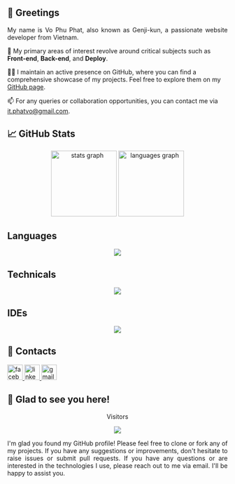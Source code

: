 ## 👋 Greetings

<p align="justify">
My name is Vo Phu Phat, also known as Genji-kun, a passionate website developer from Vietnam.
</p>

<p align="justify">

👀 My primary areas of interest revolve around critical subjects such as **Front-end**, **Back-end**, and **Deploy**.

</p>

<p align="justify">

👨‍💻 I maintain an active presence on GitHub, where you can find a comprehensive showcase of my projects. Feel free to explore them on my [GitHub page](https://github.com/foxminchan?tab=repositories).

</p>

<p align="justify">

📫 For any queries or collaboration opportunities, you can contact me via [it.phatvo@gmail.com](mailto:it.phatvo@gmail.com).

</p>

## 📈 GitHub Stats

<div align="center">
  <img loading="lazy" src="https://github-readme-stats.vercel.app/api?hide_title=false&hide_rank=false&show_icons=true&include_all_commits=true&count_private=true&disable_animations=false&theme=tokyonight&locale=en&hide_border=false&username=genji-kun" height="150" alt="stats graph"  />
  <img loading="lazy" src="https://github-readme-stats.vercel.app/api/top-langs?locale=en&hide_title=false&layout=compact&card_width=320&langs_count=5&theme=tokyonight&hide_border=false&username=genji-kun" height="150" alt="languages graph"  />
</div>

## Languages

<p align="center">
  <a href="https://skillicons.dev">
    <img src="https://skillicons.dev/icons?i=cpp,cs,html,css,js,ts,python,java" />
  </a>
</p>

## Technicals

<p align="center">
  <a href="https://skillicons.dev">
    <img src="https://skillicons.dev/icons?i=git,docker,github,tailwind,mysql,flask,spring,firebase,react,vite,nextjs,linux,aws,netlify,jenkins" />
  </a>
</p>


## IDEs

<p align="center">
  <a href="https://skillicons.dev">
    <img src="https://skillicons.dev/icons?i=visualstudio,eclipse,vscode,androidstudio," />
  </a>
</p>

## 💬 Contacts

<div align="left">
  <a href="https://www.facebook.com/phat.genji/" target="_blank">
    <img loading="lazy" src="https://img.shields.io/static/v1?message=Facebook&logo=facebook&label=&color=1877F2&logoColor=white&labelColor=&style=for-the-badge" height="35" alt="facebook logo" />
  <a href="https://www.linkedin.com/in/genji-kun/" target="_blank">
    <img src="https://img.shields.io/static/v1?message=LinkedIn&logo=linkedin&label=&color=0077B5&logoColor=white&labelColor=&style=for-the-badge" height="35" alt="linkedin logo"  /> </a>
  <a href="it.phatvo@gmail.com" target="_blank">
    <img src="https://img.shields.io/static/v1?message=Gmail&logo=gmail&label=&color=D14836&logoColor=white&labelColor=&style=for-the-badge" height="35" alt="gmail logo"  />
  </a>
    
</div>

## 👋 Glad to see you here!
<p align="center">Visitors</p>
<div align="center">
  <img src="https://profile-counter.glitch.me/genji-kun/count.svg?"  />
</div>

<p align="justify">
I'm glad you found my GitHub profile! Please feel free to clone or fork any of my projects. If you have any suggestions or improvements, don't hesitate to raise issues or submit pull requests. If you have any questions or are interested in the technologies I use, please reach out to me via email. I'll be happy to assist you.
</p>
